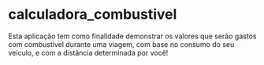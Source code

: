 # calculadora_combustivel
Esta aplicação tem como finalidade demonstrar os valores que serão gastos      com combustível durante uma viagem, com base no consumo do seu veículo, e      com a distância determinada por você!
